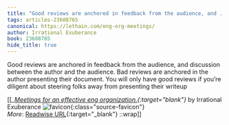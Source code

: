 ```yaml
---
title: "Good reviews are anchored in feedback from the audience, and ..."
tags: articles-23608765
canonical: https://lethain.com/eng-org-meetings/
author: Irrational Exuberance
book: 23608765
hide_title: true
---
```


Good reviews are anchored in feedback from the audience, and discussion between the author and the audience. Bad reviews are anchored in the author presenting their document. You will only have good reviews if you’re diligent about steering folks away from presenting their writeup


[[<cite>_[Meetings for an effective eng organization.](https://lethain.com/eng-org-meetings/){:target="_blank"}_</cite> by Irrational Exuberance ![favicon](https://s2.googleusercontent.com/s2/favicons?domain=lethain.com){:class="source-favicon"}<br>
_More_: [Readwise URL](https://readwise.io/open/462390275){:target="_blank"}
::wrap]]